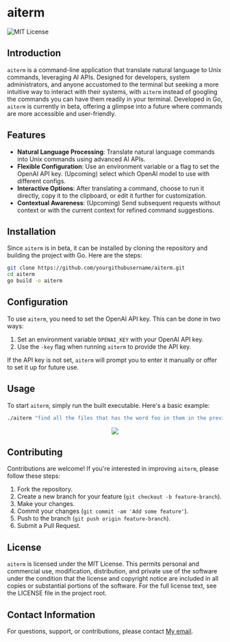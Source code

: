 # aiterm

![MIT License](https://img.shields.io/badge/license-MIT-green.svg)

## Introduction

`aiterm` is a command-line application that translate natural 
language to Unix commands, leveraging AI APIs. Designed for developers, system administrators, 
and anyone accustomed to the terminal but seeking a more intuitive way 
to interact with their systems, with `aiterm` instead of googling the commands you can have them 
readily in your terminal. Developed in Go, `aiterm` is currently 
in beta, offering a glimpse into a future where commands are more accessible 
and user-friendly.

## Features

- **Natural Language Processing**: Translate natural language commands into Unix commands using advanced AI APIs.
- **Flexible Configuration**: Use an environment variable or a flag to set the OpenAI API key. (Upcoming) select which OpenAI model to use with different configs.
- **Interactive Options**: After translating a command, choose to run it directly, copy it to the clipboard, or edit it further for customization.
- **Contextual Awareness**: (Upcoming) Send subsequent requests without context or with the current context for refined command suggestions.

## Installation

Since `aiterm` is in beta, it can be installed by cloning the repository and building the project with Go. Here are the steps:

```bash
git clone https://github.com/yourgithubusername/aiterm.git
cd aiterm
go build -o aiterm
```
## Configuration

To use `aiterm`, you need to set the OpenAI API key. This can be done in two ways:

1. Set an environment variable `OPENAI_KEY` with your OpenAI API key.
2. Use the `-key` flag when running `aiterm` to provide the API key.

If the API key is not set, `aiterm` will prompt you to enter it manually or offer to set it up for future use.

## Usage

To start `aiterm`, simply run the built executable. Here's a basic example:

```bash
./aiterm "find all the files that has the word foo in them in the previous directory"
```
<p align="center">
  <img alig src="https://github.com/Thakay/aiterm/blob/main/usage1.gif" />
</p>

## Contributing

Contributions are welcome! If you're interested in improving `aiterm`, please follow these steps:

1. Fork the repository.
2. Create a new branch for your feature (`git checkout -b feature-branch`).
3. Make your changes.
4. Commit your changes (`git commit -am 'Add some feature'`).
5. Push to the branch (`git push origin feature-branch`).
6. Submit a Pull Request.


## License

`aiterm` is licensed under the MIT License. This permits personal and commercial use, modification, distribution, and private use of the software under the condition that the license and copyright notice are included in all copies or substantial portions of the software. For the full license text, see the LICENSE file in the project root.

## Contact Information

For questions, support, or contributions, please contact [My email](mailto:your.email@example.com).

